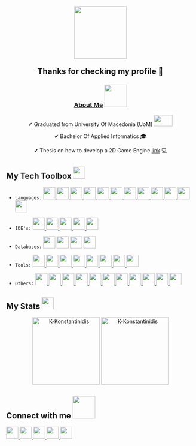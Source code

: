 <h2 align="center">
    <img src="https://media.giphy.com/media/iDbDicWr95THaVsuIF/giphy.gif" width="140px" height="140px">
  
  Thanks for checking my profile 🤗
</h2>

<h3 align="center"><ins>About Me</ins> <img src = https://media.giphy.com/media/iIGT8Y1rOYhBpdHh1C/giphy.gif width="60px"></h3>
 
<p align="center">
✔ Graduated from University Of Macedonia (UoM) <img src="https://www.uom.gr/site/images/logos/UOMLOGOGR.png" width="50px" height="30px"> </p>
<p align="center">
✔ Bachelor Of Applied Informatics 🎓 </p>
<p align="center">
✔ Thesis on how to develop a 2D Game Engine <a target="_blank" href= "https://dspace.lib.uom.gr/handle/2159/29862"> link</a> 💻 </p>

<h2> My Tech Toolbox <img src = "https://media2.giphy.com/media/QssGEmpkyEOhBCb7e1/giphy.gif?cid=ecf05e47a0n3gi1bfqntqmob8g9aid1oyj2wr3ds3mg700bl&rid=giphy.gif" width="32px"> </h2>

- `Languages:` 
<a href= https://www.java.com/en> <img width ='32px' src ='https://raw.githubusercontent.com/rahulbanerjee26/githubAboutMeGenerator/main/icons/java.svg'> </a>
<a href= https://isocpp.org/> <img width ='32px' src ='https://upload.wikimedia.org/wikipedia/commons/1/18/ISO_C%2B%2B_Logo.svg'> </a>
<a href= https://www.cprogramming.com> <img width ='32px' src ='https://raw.githubusercontent.com/rahulbanerjee26/githubAboutMeGenerator/main/icons/c.svg'> </a>
<a href= https://www.python.org> <img width ='32px' src ='https://raw.githubusercontent.com/rahulbanerjee26/githubAboutMeGenerator/main/icons/python.svg'> </a>
<a href= https://docs.microsoft.com/en-us/dotnet/csharp> <img width ='32px' src = 'https://raw.githubusercontent.com/rahulbanerjee26/githubAboutMeGenerator/main/icons/csharp.svg'> </a>
<a href= https://html.com> <img width ='32px' src ='https://raw.githubusercontent.com/rahulbanerjee26/githubAboutMeGenerator/main/icons/html.svg'> </a>
<a href= https://www.w3schools.com/css> <img width ='32px' src ='https://raw.githubusercontent.com/rahulbanerjee26/githubAboutMeGenerator/main/icons/css.svg'> </a>
<a href= https://www.php.net> <img width ='32px' src ='https://upload.wikimedia.org/wikipedia/commons/thumb/2/27/PHP-logo.svg/1067px-PHP-logo.svg.png'> </a>
<a href= https://www.javascript.com> <img width ='32px' src ='https://raw.githubusercontent.com/rahulbanerjee26/githubAboutMeGenerator/main/icons/javascript.svg'> </a>
<a href= https://www.w3schools.com/sql> <img width ='32px' src ='https://c0.klipartz.com/pngpicture/28/601/gratis-png-ilustracion-del-logotipo-de-sql-base-de-datos-de-microsoft-sql-azure-servidor-de-microsoft-sql-base-de-datos-thumbnail.png'> </a>
<a href= https://www.uml.org> <img width ='32px' src ='https://upload.wikimedia.org/wikipedia/commons/thumb/d/d5/UML_logo.svg/330px-UML_logo.svg.png'> </a>
<a href= https://www.omg.org/dmn> <img width ='32px' src ='https://www.omg.org/images/logos/DMN-logo.png'> </a>

- `IDE's:` 
<a href= https://developer.android.com> <img width ='32px' src ='https://raw.githubusercontent.com/rahulbanerjee26/githubAboutMeGenerator/main/icons/android.svg'> </a>
<a href= https://code.visualstudio.com/> <img width ='32px' src ='https://upload.wikimedia.org/wikipedia/commons/9/9a/Visual_Studio_Code_1.35_icon.svg'> </a>
<a href= https://www.eclipse.org> <img width ='32px' src ='https://brandslogos.com/wp-content/uploads/images/eclipse-logo-vector.svg'> </a>
<a href= https://www.codeblocks.org> <img width ='32px' src ='https://1.bp.blogspot.com/-h9D36wzWc1E/WRHtrvRXlyI/AAAAAAAABPI/3MGZ1bpRPTYYxFWOkV-QwsXzY9klH-84gCLcB/s400/code%2Bblock%2Blogo.jpg'> </a>
<a href= https://visualstudio.microsoft.com> <img width ='32px' src ='https://upload.wikimedia.org/wikipedia/commons/thumb/5/59/Visual_Studio_Icon_2019.svg/768px-Visual_Studio_Icon_2019.svg.png?20210214224138'> </a>

- `Databases:` 
<a href= https://www.mysql.com> <img width ='32px' src ='https://raw.githubusercontent.com/rahulbanerjee26/githubAboutMeGenerator/main/icons/mysql.svg'> </a>
<a href= https://mariadb.org> <img width ='32px' src ='https://raw.githubusercontent.com/rahulbanerjee26/githubAboutMeGenerator/main/icons/mariadb.svg'> </a>
<a href= https://www.mongodb.com> <img width ='32px' src ='https://raw.githubusercontent.com/rahulbanerjee26/githubAboutMeGenerator/main/icons/mongodb.svg'> </a>
<a href= https://www.postgresql.org> <img width ='32px' src ='https://raw.githubusercontent.com/rahulbanerjee26/githubAboutMeGenerator/main/icons/postgresql.svg'> </a>

- `Tools:` 
<a href= https://www.postman.com> <img width ='32px' src ='https://res.cloudinary.com/postman/image/upload/t_team_logo/v1629869194/team/2893aede23f01bfcbd2319326bc96a6ed0524eba759745ed6d73405a3a8b67a8'> </a>
<a href= https://spring.io/projects/spring-boot> <img width ='32px' src ='https://avatars.githubusercontent.com/u/5138804?s=200&v=4'> </a>
<a href= https://getbootstrap.com> <img width ='32px' src ='https://raw.githubusercontent.com/rahulbanerjee26/githubAboutMeGenerator/main/icons/bootstrap.svg'> </a>
<a href= https://www.w3schools.com/xml/ajax_intro.asp> <img width ='32px' src ='https://icon-library.com/images/ajax-icon/ajax-icon-7.jpg'> </a>
<a href= https://wordpress.com> <img width ='32px' src ='https://raw.githubusercontent.com/rahulbanerjee26/githubAboutMeGenerator/main/icons/wordpress.svg'> </a>
<a href= http://dia-installer.de> <img width ='32px' src ='http://static.dia-installer.de/images/dia.png'> </a>
<a href= https://www.visual-paradigm.com> <img width ='32px' src ='https://encrypted-tbn0.gstatic.com/images?q=tbn:ANd9GcQRpv-82spS0PeYXqWrsm2Lt3e93bZ8_1_5vWxqrWCh10uB6K2sd9nxAcPHhckj8zd0tjs&usqp=CAU'> </a>
<a href= https://www.lindo.com> <img width ='32px' src ='https://pbs.twimg.com/profile_images/443758159509729280/WuVGbGVh_400x400.jpeg'> </a>

- `Others:` 
<a href= https://www.bpmn.org> <img width ='32px' src ='https://www.omg.org/images/logos/BPMN-logo.svg'> </a>
<a href= https://camunda.com> <img width ='32px' src ='https://docs.camunda.org/manual/7.16/img/Camunda-Circle.svg'> </a>
<a href= https://rapidminer.com> <img width ='32px' src ='https://media.glassdoor.com/sql/884088/rapidminer-squareLogo-1653401494708.png'> </a>
<a href= https://www.autodesk.com/products/3ds-max/overview> <img width ='32px' src ='https://seeklogo.com/images/1/3ds-max-logo-4C228D4A3D-seeklogo.com.png'> </a>
<a href= https://www.adobe.com/products/photoshop.html> <img width ='32px' src ='https://raw.githubusercontent.com/rahulbanerjee26/githubAboutMeGenerator/main/icons/photoshop.svg'> </a>
<a href= https://www.tableau.com/> <img width ='32px' src ='https://sybyl.com/wp-content/uploads/2019/11/Tableau-Logo-for-website-300x300.jpg'> </a>
<a href= https://kanbanize.com> <img width ='32px' src ='https://gdm-catalog-fmapi-prod.imgix.net/ProductLogo/29a0cda2-8ab7-4d7e-980d-b4736a6493f6.png?auto=format&ixlib=react-9.0.3'> </a>
<a href= https://slack.com> <img width ='32px' src ='https://is4-ssl.mzstatic.com/image/thumb/Purple126/v4/20/91/76/2091769d-32c3-c277-a44c-3a848e1bec0c/electron.png/1200x630bb.png'> </a>
<a href= https://cawemo.com> <img width ='32px' src ='https://avatars.githubusercontent.com/u/19708735?s=200&v=4'> </a>
<a href= https://www.sap.com/index.html> <img width ='32px' src ='https://upload.wikimedia.org/wikipedia/commons/8/8f/SAP-Logo.svg'> </a>
<a href= https://www.microsoft.com/el-gr/microsoft-365/project/project-management-software> <img width ='32px' src ='https://el.wizcase.com/wp-content/uploads/2020/12/MS_Project_Logo.png'> </a>

<h2>My Stats <img src = https://media.giphy.com/media/cj87CxfRtrUifF3Ryk/giphy.gif width="32px" height="32px"> </h2>

<p align="center"><img height="180em" src="https://github-readme-stats.vercel.app/api?username=K-Konstantinidis&hide_border=true&include_all_commits=true&show_icons=true&theme=midnight-purple" alt="K-Konstantinidis" align = "center"/>
<img height="180em" src="https://github-readme-stats.vercel.app/api/top-langs?username=K-Konstantinidis&show_icons=true&locale=en&layout=compact&hide_border=true&theme=midnight-purple&langs_count=7" alt="K-Konstantinidis" align = "center"/></p>

<h2> Connect with me <img src='https://raw.githubusercontent.com/ShahriarShafin/ShahriarShafin/main/Assets/handshake.gif' width="60px"> </h2>
                                                                                                                                       
<a href='https://www.github.com/K-Konstantinidis'> <img width ='32px' src ='https://raw.githubusercontent.com/rahulbanerjee26/githubAboutMeGenerator/main/icons/github.svg'> </a> 
<a href=https://discord.com/channels/@me/459034063316058112> <img width ='32px' src ='https://raw.githubusercontent.com/rahulbanerjee26/githubAboutMeGenerator/main/icons/discord.svg'> </a>
<a href= https://open.spotify.com/user/oqafqlcj2gctdthb04z96z6ab> <img width ='32px' src ='https://raw.githubusercontent.com/rahulbanerjee26/githubAboutMeGenerator/main/icons/spotify.svg'> </a>
<a href="mailto:konstantinides.kon@gmail.com"> <img width ='32px' src ='https://logodownload.org/wp-content/uploads/2018/03/gmail-logo-16.png'> </a>
<a href="https://www.linkedin.com/in/konstantinos-konstantinidis-me"> <img width ='32px' src ="https://raw.githubusercontent.com/danielcranney/readme-generator/main/public/icons/socials/linkedin.svg"></a>
